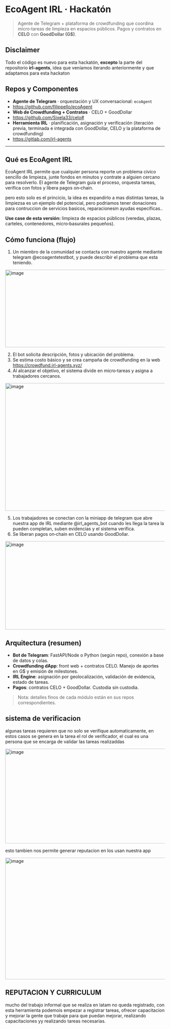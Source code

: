 # EcoAgent IRL · Hackatón

> Agente de Telegram + plataforma de crowdfunding que coordina micro‑tareas de limpieza en espacios públicos. Pagos y contratos en **CELO** con **GoodDollar (G$)**.

## Disclaimer
Todo el código es nuevo para esta hackatón, **excepto** la parte del repositorio **irl-agents**, idea que veníamos iterando anteriormente y que adaptamos para esta hackaton


## Repos y Componentes
- **Agente de Telegram** · orquestación y UX conversacional: `ecoAgent`  
- https://github.com/filippello/ecoAgent
- **Web de Crowdfunding + Contratos** · CELO + GoodDollar  
- https://github.com/Sixela33/celo#
- **Herramienta IRL** · planificación, asignación y verificación  (iteración previa, terminada e integrada con GoodDollar, CELO y la plataforma de crowdfunding)
- https://gitlab.com/irl-agents

---

## Qué es EcoAgent IRL
EcoAgent IRL permite que cualquier persona reporte un problema cívico sencillo de limpieza, junte fondos en minutos y contrate a alguien cercano para resolverlo. El agente de Telegram guía el proceso, orquesta tareas, verifica con fotos y libera pagos on‑chain.

pero esto solo es el princicio, la idea es expandirlo a mas distintas tareas, la limpiezsa es un ejemplo del potencial, pero podriamos tener donaciones para contruccion de servicios basicos, reparacionesm ayudas especificas..


**Use case de esta versión:** limpieza de espacios públicos (veredas, plazas, carteles, contenedores, micro‑basurales pequeños).


## Cómo funciona (flujo)
1. Un miembro de la comunidad se contacta con nuestro agente mediante telegram @ecoagentetestbot, y puede describir el problema que esta teniendo.

<img width="879" height="245" alt="image" src="https://github.com/user-attachments/assets/430e4e05-7c33-4bde-98c5-7d3be6d0a624" />

2. El bot solicita descripción, fotos y ubicación del problema.
3. Se estima costo básico y se crea campaña de crowdfunding en la web https://crowdfund.irl-agents.xyz/
4. Al alcanzar el objetivo, el sistema divide en micro‑tareas y asigna a trabajadores cercanos.

<img width="1038" height="403" alt="image" src="https://github.com/user-attachments/assets/07035395-059e-4364-9215-6af6ce171f05" />

5. Los trabajadores se conectan con la miniapp de telegram que abre nuestra app de IRL mediante @irl_agents_bot cuando les llega la tarea la pueden completan, suben evidencias y el sistema verifica.
6. Se liberan pagos on‑chain en CELO usando GoodDollar.

<img width="652" height="279" alt="image" src="https://github.com/user-attachments/assets/50098c1a-a4f3-4cd8-b596-285c7fec549c" />





## Arquitectura (resumen)
- **Bot de Telegram**: FastAPI/Node o Python (según repo), conexión a base de datos y colas.
- **Crowdfunding dApp**: front web + contratos CELO. Manejo de aportes en G$ y emisión de milestones.
- **IRL Engine**: asignación por geolocalización, validación de evidencia, estado de tareas.
- **Pagos**: contratos CELO + GoodDollar. Custodia sin custodia.

> Nota: detalles finos de cada módulo están en sus repos correspondientes.


## sistema de verificacion
algunas tareas requieren que no solo se verifique automaticamente, en estos casos se genera en la tarea el rol de verificador, el cual es una persona que se encarga de validar las tareas realizaddas


<img width="675" height="299" alt="image" src="https://github.com/user-attachments/assets/27e60a7b-d59d-4464-9161-bd5027de259b" />

esto tambien nos permite generar reputacion en los usan nuestra app

<img width="638" height="384" alt="image" src="https://github.com/user-attachments/assets/f6d9ab72-1b22-48f0-a8f9-5a0bf0ec6ef8" />


## REPUTACION Y CURRICULUM

mucho del trabajo informal que se realiza en latam no queda registrado, con esta herramienta podemois empezar a registrar tareas, ofrecer capacitacion y mejorar la gente que trabaje para que puedan mejorar, realizando capacitaciones yy realizando tareas necesarias.

